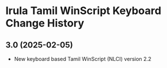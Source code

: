Irula Tamil WinScript Keyboard Change History
====================

3.0 (2025-02-05)
----------------
* New keyboard based Tamil WinScript (NLCI) version 2.2

